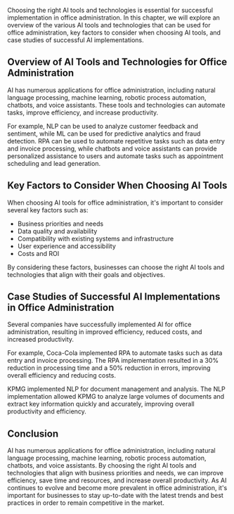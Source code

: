 
Choosing the right AI tools and technologies is essential for successful implementation in office administration. In this chapter, we will explore an overview of the various AI tools and technologies that can be used for office administration, key factors to consider when choosing AI tools, and case studies of successful AI implementations.

Overview of AI Tools and Technologies for Office Administration
---------------------------------------------------------------

AI has numerous applications for office administration, including natural language processing, machine learning, robotic process automation, chatbots, and voice assistants. These tools and technologies can automate tasks, improve efficiency, and increase productivity.

For example, NLP can be used to analyze customer feedback and sentiment, while ML can be used for predictive analytics and fraud detection. RPA can be used to automate repetitive tasks such as data entry and invoice processing, while chatbots and voice assistants can provide personalized assistance to users and automate tasks such as appointment scheduling and lead generation.

Key Factors to Consider When Choosing AI Tools
----------------------------------------------

When choosing AI tools for office administration, it's important to consider several key factors such as:

* Business priorities and needs
* Data quality and availability
* Compatibility with existing systems and infrastructure
* User experience and accessibility
* Costs and ROI

By considering these factors, businesses can choose the right AI tools and technologies that align with their goals and objectives.

Case Studies of Successful AI Implementations in Office Administration
----------------------------------------------------------------------

Several companies have successfully implemented AI for office administration, resulting in improved efficiency, reduced costs, and increased productivity.

For example, Coca-Cola implemented RPA to automate tasks such as data entry and invoice processing. The RPA implementation resulted in a 30% reduction in processing time and a 50% reduction in errors, improving overall efficiency and reducing costs.

KPMG implemented NLP for document management and analysis. The NLP implementation allowed KPMG to analyze large volumes of documents and extract key information quickly and accurately, improving overall productivity and efficiency.

Conclusion
----------

AI has numerous applications for office administration, including natural language processing, machine learning, robotic process automation, chatbots, and voice assistants. By choosing the right AI tools and technologies that align with business priorities and needs, we can improve efficiency, save time and resources, and increase overall productivity. As AI continues to evolve and become more prevalent in office administration, it's important for businesses to stay up-to-date with the latest trends and best practices in order to remain competitive in the market.
